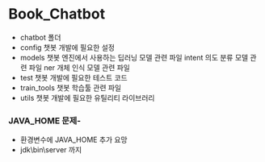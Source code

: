 # Book_Chatbot

- chatbot 폴더
- config		챗봇 개발에 필요한 설정
- models		챗봇 엔진에서 사용하는 딥러닝 모델 관련 파일
	intent	의도 분류 모델 관련 파일
	ner	개체 인식 모델 관련 파일
- test		챗봇 개발에 필요한 테스트 코드
- train_tools	챗봇 학습툴 관련 파일
- utils		챗봇 개발에 필요한 유틸리티 라이브러리

### JAVA_HOME 문제-
- 환경변수에 JAVA_HOME 추가 요망
- jdk\bin\server 까지
